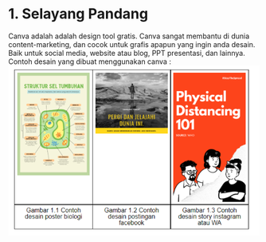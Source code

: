 # 1. Selayang Pandang

Canva adalah adalah design tool gratis. Canva sangat membantu di dunia content-marketing, dan cocok untuk grafis apapun yang ingin anda desain. Baik untuk social media, website atau blog, PPT presentasi, dan lainnya. Contoh desain yang dibuat menggunakan canva :
![enter image description here](img/Capture.PNG)